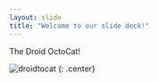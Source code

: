 ```yaml
---
layout: slide
title: "Welcome to our slide deck!"
---
```


The Droid OctoCat!

![droidtocat](https://octodex.github.com/images/droidtocat.png)
{: .center}
